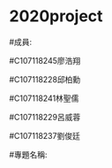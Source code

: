 # 2020project

#成員:

#C107118245廖浩翔

#C107118228邱柏勳

#C107118241林聖儒

#C107118229呂威蓉

#C107118237劉俊廷

#專題名稱:
